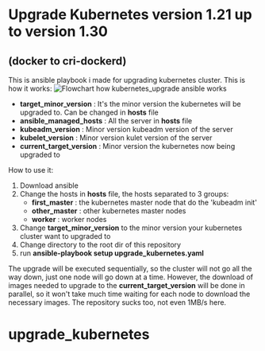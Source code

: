 # Upgrade Kubernetes version 1.21 up to version 1.30 
## (docker to cri-dockerd)

This is ansible playbook i made for upgrading kubernetes cluster.
This is how it works:
![Flowchart how kubernetes_upgrade ansible works](https://github.com/cecep-91/upgrade_kubernetes/assets/148958846/60befd29-fd92-45fd-a2be-dafc5d84f26d)

- **target_minor_version**     : It's the minor version the kubernetes will be upgraded to. Can be changed in **hosts** file
- **ansible_managed_hosts**    : All the server in **hosts** file
- **kubeadm_version**          : Minor version kubeadm version of the server
- **kubelet_version**          : Minor version kulet version of the server
- **current_target_version**   : Minor version the kubernetes now being upgraded to

How to use it:
1. Download ansible
2. Change the hosts in **hosts** file, the hosts separated to 3 groups:
   - **first_master**  : the kubernetes master node that do the 'kubeadm init'
   - **other_master**  : other kubernetes master nodes
   - **worker**        : worker nodes
3. Change **target_minor_version** to the minor version your kubernetes cluster want to upgraded to
4. Change directory to the root dir of this repository
5. run **ansible-playbook setup upgrade_kubernetes.yaml**

The upgrade will be executed sequentially, so the cluster will not go all the way down, just one node will go down at a time. However, the download of images needed to upgrade to the **current_target_version** will be done in parallel, so it won't take much time waiting for each node to download the necessary images. The repository sucks too, not even 1MB/s here.
# upgrade_kubernetes
